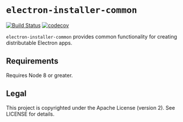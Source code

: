 # `electron-installer-common`

[![Build Status](https://github.com/electron-userland/electron-installer-common/workflows/CI/badge.svg)](https://github.com/electron-userland/electron-installer-common/actions?query=workflow:CI)
[![codecov](https://codecov.io/gh/electron-userland/electron-installer-common/branch/master/graph/badge.svg)](https://codecov.io/gh/electron-userland/electron-installer-common)

`electron-installer-common` provides common functionality for creating distributable Electron apps.

## Requirements

Requires Node 8 or greater.

## Legal

This project is copyrighted under the Apache License (version 2). See LICENSE for details.
